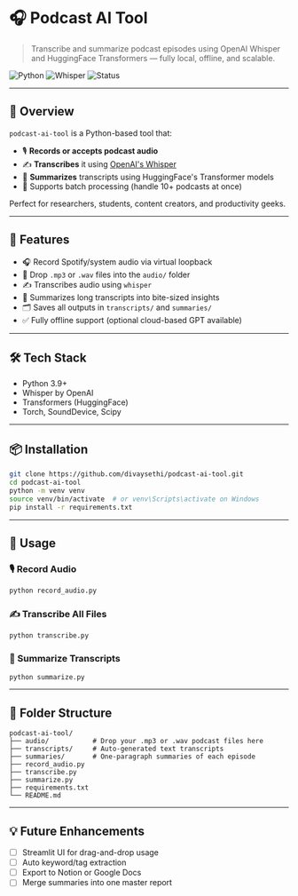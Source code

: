 # 🎧 Podcast AI Tool

> Transcribe and summarize podcast episodes using OpenAI Whisper and HuggingFace Transformers — fully local, offline, and scalable.

![Python](https://img.shields.io/badge/Python-3.9-blue)
![Whisper](https://img.shields.io/badge/Whisper-OpenAI-green)
![Status](https://img.shields.io/badge/Build-Passing-brightgreen)

---

## 🧠 Overview

`podcast-ai-tool` is a Python-based tool that:
- 🎙️ **Records or accepts podcast audio**
- ✍️ **Transcribes** it using [OpenAI's Whisper](https://github.com/openai/whisper)
- 🧠 **Summarizes** transcripts using HuggingFace's Transformer models
- 🔁 Supports batch processing (handle 10+ podcasts at once)

Perfect for researchers, students, content creators, and productivity geeks.

---

## 🚀 Features

- 🎧 Record Spotify/system audio via virtual loopback
- 📁 Drop `.mp3` or `.wav` files into the `audio/` folder
- ✍️ Transcribes audio using `whisper`
- 🧠 Summarizes long transcripts into bite-sized insights
- 🗂 Saves all outputs in `transcripts/` and `summaries/`
- ✅ Fully offline support (optional cloud-based GPT available)

---

## 🛠️ Tech Stack

- Python 3.9+
- Whisper by OpenAI
- Transformers (HuggingFace)
- Torch, SoundDevice, Scipy

---

## 📦 Installation

```bash
git clone https://github.com/divaysethi/podcast-ai-tool.git
cd podcast-ai-tool
python -m venv venv
source venv/bin/activate  # or venv\Scripts\activate on Windows
pip install -r requirements.txt
```

---

## 📝 Usage

### 🎙️ Record Audio
```bash
python record_audio.py
```

### ✍️ Transcribe All Files
```bash
python transcribe.py
```

### 🧠 Summarize Transcripts
```bash
python summarize.py
```

---

## 📁 Folder Structure

```
podcast-ai-tool/
├── audio/           # Drop your .mp3 or .wav podcast files here
├── transcripts/     # Auto-generated text transcripts
├── summaries/       # One-paragraph summaries of each episode
├── record_audio.py
├── transcribe.py
├── summarize.py
├── requirements.txt
└── README.md
```

---

## 💡 Future Enhancements

- [ ] Streamlit UI for drag-and-drop usage
- [ ] Auto keyword/tag extraction
- [ ] Export to Notion or Google Docs
- [ ] Merge summaries into one master report
